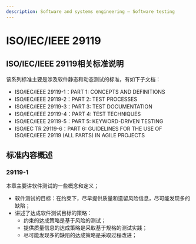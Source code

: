 ```yaml
---
description: Software and systems engineering — Software testing
---
```


# ISO/IEC/IEEE 29119

## ISO/IEC/IEEE 29119相关标准说明

该系列标准主要是涉及软件静态和动态测试的标准，有如下子文档：

* ISO/IEC/IEEE 29119-1：PART 1: CONCEPTS AND DEFINITIONS
* ISO/IEC/IEEE 29119-2：PART 2: TEST PROCESSES
* ISO/IEC/IEEE 29119-3：PART 3: TEST DOCUMENTATION
* ISO/IEC/IEEE 29119-4：PART 4: TEST TECHNIQUES
* ISO/IEC/IEEE 29119-5：PART 5: KEYWORD-DRIVEN TESTING
* ISO/IEC TR 29119-6：PART 6: GUIDELINES FOR THE USE OF ISO/IEC/IEEE 29119 \(ALL PARTS\) IN AGILE PROJECTS 

## 标准内容概述

### 29119-1

本章主要讲软件测试的一些概念和定义；

* 软件测试的目标：在约束下，尽早提供质量和遗留风险信息，尽可能发现多的缺陷；
* 讲述了达成软件测试目标的策略：
  * 约束的达成策略是基于风险的测试；
  * 提供质量信息的达成策略是采取基于规格的测试实践；
  * 尽可能发现多的缺陷的达成策略是采取过程改进；

